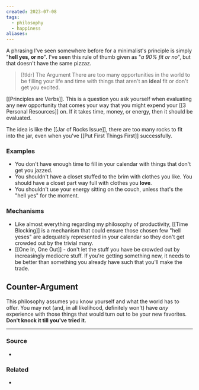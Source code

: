 ```yaml
---
created: 2023-07-08
tags:
  - philosophy
  - happiness
aliases:
---
```

A phrasing I've seen somewhere before for a minimalist's principle is simply "**hell yes, or no**". I've seen this rule of thumb given as "*a 90% fit or no*", but that doesn't have the same pizzaz.

> [!tldr] The Argument
> There are too many opportunities in the world to be filling your life and time with things that aren't an **ideal** fit or don't get you excited.

[[Principles are Verbs]]. This is a question you ask yourself when evaluating any new opportunity that comes your way that you might expend your [[3 Personal Resources]] on. If it takes time, money, or energy, then it should be evaluated. 

The idea is like the [[Jar of Rocks Issue]], there are too many rocks to fit into the jar, even when you've [[Put First Things First]] successfully. 

### Examples

- You don't have enough time to fill in your calendar with things that don't get you jazzed.
- You shouldn't have a closet stuffed to the brim with clothes you like. You should have a closet part way full with clothes you **love**.
- You shouldn't use your energy sitting on the couch, unless that's the "hell yes" for the moment. 

### Mechanisms

- Like almost everything regarding my philosophy of productivity, [[Time Blocking]] is a mechanism that could ensure those chosen few "hell yeses" are adequately represented in your calendar so they don't get crowded out by the trivial many.
- [[One In, One Out]] - don't let the stuff you have be crowded out by increasingly mediocre stuff. If you're getting something new, it needs to be better than something you already have such that you'll make the trade.

## Counter-Argument
This philosophy assumes you know yourself and what the world has to offer. You may not (and, in all likelihood, definitely won't) have *any* experience with those things that would turn out to be your new favorites. **Don't knock it till you've tried it.** 

---
### Source
- 

### Related
- 